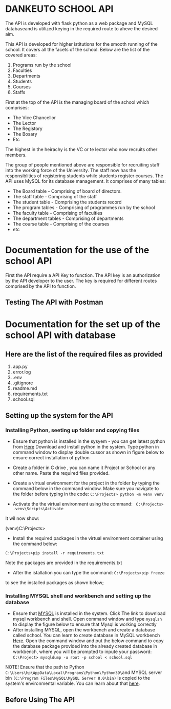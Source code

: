# DANKEUTO SCHOOL API
The API is developed with flask python as a web package and MySQL databaseand is utilized keying in the required route to aheve the desired aim.

This API is developed for higher istitutions for the smooth running of the school. It covers all the facets of the school. Below are the list of the covered areas:
1. Programs run by the school
2. Faculties 
3. Departments
4. Students
4. Courses
3. Staffs

First at the top of the API is the managing board of the school which comprises:
* The Vice Chancellor
* The Lector
* The Registory
* The Bosary
* Etc

The highest in the heirachy is the VC or te lector who now recruits other members.

The group of people mentioned above are responsible for recruiting staff into the working force of the University. The staff now has the responsiblities of registering students while students register courses. 
The API uses MySQL for its database management. It comprises of many tables:
* The Board table - Comprising of board of directors.
* The staff table - Comprising of the staff
* The student table - Comprising the students record
* The program tables - Comprising of programmes run by the school
* The faculty table - Comprising of faculties
* The department tables - Comprising of departments
* The course table - Comprising of the courses
* etc

# Documentation for the use of the school API 

First the API require a API Key to function. The API key is an authorization by the API developer to the user. The key is required for different routes comprised by the API to function. 
## Testing The API with Postman


# Documentation for the set up of the school API with database
## Here are the list of the required files as provided
1. app.py
2. error.log
3. .env
1. .gitignore
4. readme.md
5. requirements.txt
6. school.sql

## Setting up the system for the API
### Installing Python, seeting up folder and copying files
* Ensure that python is installed in the sysyem - you can get latest python from [Here](https://www.python.org/downloads/) Download and install python in the system. Type python in command window to display double cussor as shown in figure below to ensure correct installation of python 

* Create a folder in C drive , you can name it Project or School or any other name. Paste the required files provided.
* Create a virtual environment for the project in the folder by typing the command below in the command window. Make sure you navigate to the folder before typing in the code:
    `C:\Projects> python -m venv venv`
* Activate the the virtual environment using the command:
    ` C:\Projects> .venv\Scripts\Activate`

It wil now show: 

(venv)C:\Projects>
* Install the required packages in the virtual environment container using the  command below:

`C:\Projects>pip install -r requirements.txt`

 Note the packages are provided in the requirements.txt
    
* After the istallation you can type the command:
    `C:\Projects>pip freeze` 

to see the installed packages as shown below;

### Installing MYSQL shell and workbench and setting up the database
* Ensure that [MYSQL](https://www.mysql.com/downloads/ "Click to download MYSQL") is installed in the system. Click The link to download mysql workbench and shell. Open command window and type `mysqlsh` to display the figure below to ensure that Mysql is working correctly
* After installing MYSQL, open the workbench and create a database called school. You can learn to create database in MySQL workbench [Here](https://stackoverflow.com/questions/5515745/create-a-new-database-with-mysql-workbench "Create database in MySQL Workbench").
Open the command window and put the below command to copy the database package provided into the already created database in workbench, where you will be prompted to inpute your password:
    `C:\Project> mysqldump -u root -p school < school.sql`

NOTE! Ensure that the path to Python   `C:\Users\hp\AppData\Local\Programs\Python\Python39\`and  MYSQL server bin `(C:\Program Files\MySQL\MySQL Server 8.0\bin)` is copied to the system's environmental variable. You can learn about that [here](https://www3.ntu.edu.sg/home/ehchua/programming/howto/Environment_Variables.html). 
## Before Using The API
